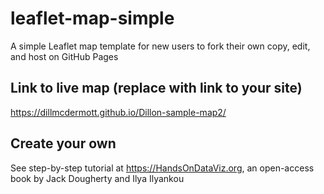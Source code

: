 # leaflet-map-simple
A simple Leaflet map template for new users to fork their own copy, edit, and host on GitHub Pages

## Link to live map (replace with link to your site)
https://dillmcdermott.github.io/Dillon-sample-map2/

## Create your own
See step-by-step tutorial at https://HandsOnDataViz.org, an open-access book by Jack Dougherty and Ilya Ilyankou
